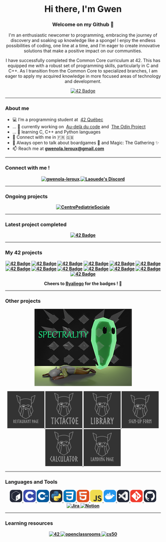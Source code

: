 <h1 align="center">Hi there, I'm Gwen</h1>
<h3 align="center">Welcome on my Github 🦊</h3>

<p align="center">I'm an enthusiastic newcomer to programming, embracing the journey of discovery and soaking up knowledge like a sponge! I enjoy the endless possibilities of coding, one line at a time, and I'm eager to create innovative solutions that make a positive impact on our communities.</p>

<div align="center">
 <p align="center">I have successfully completed the Common Core curriculum at 42. This has equipped me with a robust set of programming skills, particularly in C and C++. As I transition from the Common Core to specialized branches, I am eager to apply my acquired knowledge in more focused areas of technology and development.</p>

 <a href="">![42 Badge](https://github.com/LaOuede/42-project-badges/blob/main/badges/common_coree.png)</a>
</div>

---

<h3 align="left">About me</h3>

- 💻 I’m a programming student at &nbsp;<a target="_blank" href="https://42quebec.com/">42 Québec</a>
- ... 🔭 currently working on &nbsp;<a target="_blank" href="https://github.com/LaOuede/Pro-Bono">Au-delà du code</a> and &nbsp;<a target="_blank" href="https://github.com/LaOuede/My-Odin-Project-Odyssey">The Odin Project</a>
- ... 🌱 learning C, C++ and Python languages
- 💬 Connect with me in 🇫🇷 🇬🇧
- 🎲 Always open to talk about boardgames 🎲 and Magic: The Gathering ✨
- 📫 Reach me at <b>gwenola.leroux@gmail.com<b>

 
--- 

<h3 align="left">Connect with me !</h3>
 
<p align="center">
<a href="https://linkedin.com/in/gwenola-leroux"><img align="center" src="https://raw.githubusercontent.com/rahuldkjain/github-profile-readme-generator/master/src/images/icons/Social/linked-in-alt.svg" alt="gwenola-leroux" height="30" width="40"/> 
</a>
<a href="https://discordapp.com/users/692156635644428348"><img align="center" src="https://github.com/rahuldkjain/github-profile-readme-generator/blob/master/src/images/icons/Social/discord.svg" alt="Laouede's Discord" height="40" width="40"/>
</a>
</p>


---
  
<h3 align="left">Ongoing projects</h3>
<div align="center">
 
<a href="https://github.com/LaOuede/Pro-Bono">![CentrePediatrieSociale](https://github.com/LaOuede/Pro-Bono/blob/main/CentrePediatrieSociale.png)</a>

---

<h3 align="left">Latest project completed</h3>

<a href="https://github.com/LaOuede/42-ft_transcendence">![42 Badge](https://github.com/LaOuede/42-project-badges/blob/main/badges/ft_transcendencee.png)</a>


---
  
<h3 align="left">My 42 projects</h3>
<div align="center">

<a href="https://github.com/LaOuede/42-Inception">![42 Badge](https://github.com/LaOuede/42-project-badges/blob/main/badges/inceptione.png)</a>
<a href="https://github.com/LaOuede/42-ft_irc">![42 Badge](https://github.com/LaOuede/42-project-badges/blob/main/badges/ft_irce.png)</a>
<a href="https://github.com/LaOuede/cpp">![42 Badge](https://github.com/LaOuede/42-project-badges/blob/main/badges/cppe.png)</a>
<a href="https://github.com/LaOuede/MiniRT">![42 Badge](https://github.com/LaOuede/42-project-badges/blob/main/badges/minirte.png)</a>
<a href="https://github.com/LaOuede/Philosophers">![42 Badge](https://github.com/byaliego/42-project-badges/blob/main/badges/philosopherse.png)</a>
<a href="https://github.com/LaOuede/Minishell">![42 Badge](https://github.com/LaOuede/42-project-badges/blob/main/badges/minishelle.png)</a>
<a href="https://github.com/LaOuede/FdF">![42 Badge](https://github.com/LaOuede/42-project-badges/blob/main/badges/fdfe.png)</a>
<a href="https://github.com/LaOuede/Minitalk">![42 Badge](https://github.com/LaOuede/42-project-badges/blob/main/badges/minitalke.png)</a>
<a href="https://github.com/LaOuede/Push_Swap">![42 Badge](https://github.com/LaOuede/42-project-badges/blob/main/badges/push_swape.png)</a>
<a href="https://github.com/LaOuede/Born2BeRoot">![42 Badge](https://github.com/LaOuede/42-project-badges/blob/main/badges/born2beroote.png)</a>
<a href="https://github.com/LaOuede/get_next_line">![42 Badge](https://github.com/LaOuede/42-project-badges/blob/main/badges/get_next_linee.png)</a>
<a href="https://github.com/LaOuede/printf">![42 Badge](https://github.com/LaOuede/42-project-badges/blob/main/badges/ft_printfe.png)</a>
<a href="https://github.com/LaOuede/libft">![42 Badge](https://github.com/LaOuede/42-project-badges/blob/main/badges/libfte.png)</a>

Cheers to [Byaliego](https://github.com/byaliego/42-project-badges) for the badges ! 🙌
</div>

---
  
<h3 align="left">Other projects</h3>
<div align="center">

<a href="https://github.com/LaOuede/Spectrality_GameJamQC2023">![Spectrality](https://github.com/LaOuede/Spectrality_GameJamQC2023/blob/main/Spectrality.png)
</a>

<a href="https://github.com/LaOuede/Restaurant-Page">
  <img src="https://github.com/LaOuede/Restaurant-Page/blob/main/dist/images/restaurant-page.png" alt="Restaurant Page" width="120">
</a>

<a href="https://github.com/LaOuede/TicTacToe">
  <img src="https://github.com/LaOuede/TicTacToe/blob/main/images/tictactoe.png" alt="Tic Tac Toe" width="120">
</a>

<a href="https://github.com/LaOuede/Library">
  <img src="https://github.com/LaOuede/Library/blob/main/images/library.png" alt="Library" width="120">
</a>

<a href="https://github.com/LaOuede/Sign-up-Form">
  <img src="https://github.com/LaOuede/Sign-up-Form/blob/main/images/signup-form.png" alt="Sign-up Form" width="120">
</a>

<a href="https://github.com/LaOuede/Calculator">
  <img src="https://github.com/LaOuede/Calculator/blob/main/images/Calculator.png" alt="Calculator" width="120">
</a>

<a href="https://github.com/LaOuede/Landing-page">
  <img src="https://github.com/LaOuede/Landing-page/blob/main/images/landing-page.png" alt="Landing page" width="120">
</a>
</div>

---

<h3 align="left">Languages and Tools</h3>

<p align="center">
<a href="https://www.gnu.org/software/bash/" target="_blank" rel="noreferrer"> <img src="https://github.com/tandpfun/skill-icons/blob/main/icons/Bash-Dark.svg" alt="bash" width="40" height="40"/> </a>
<a href="https://www.cprogramming.com/" target="_blank" rel="noreferrer"> <img src="https://github.com/tandpfun/skill-icons/blob/main/icons/C.svg" alt="C" width="40" height="40"/> </a>
<a href="https://cplusplus.com" target="_blank" rel="noreferrer"> <img src="https://github.com/tandpfun/skill-icons/blob/main/icons/CPP.svg" alt="C++" width="40" height="40"/> </a>
<a href="https://www.python.org" target="_blank" rel="noreferrer"> <img src="https://github.com/tandpfun/skill-icons/blob/main/icons/Python-Dark.svg" alt="Python" width="40" height="40"/> </a>
<a href="https://www.w3.org/Style/CSS/Overview.en.html" target="_blank" rel="noreferrer"> <img src="https://github.com/tandpfun/skill-icons/blob/main/icons/CSS.svg" alt="CSS" width="40" height="40"/> </a>
<a href="https://html.com" target="_blank" rel="noreferrer"> <img src="https://github.com/tandpfun/skill-icons/blob/main/icons/HTML.svg" alt="HTML" width="40" height="40"/> </a>
<a href="https://www.javascript.com" target="_blank" rel="noreferrer"> <img src="https://github.com/tandpfun/skill-icons/blob/main/icons/JavaScript.svg" alt="Javascript" width="40" height="40"/> </a>
<a href="https://www.docker.com" target="_blank" rel="noreferrer"> <img src="https://github.com/tandpfun/skill-icons/blob/main/icons/Docker.svg" alt="Docker" width="40" height="40"/> </a>
<a href="https://code.visualstudio.com" target="_blank" rel="noreferrer"> <img src="https://github.com/tandpfun/skill-icons/blob/main/icons/VSCode-Dark.svg" alt="VSCode" width="40" height="40"/> </a>
<a href="https://git-scm.com" target="_blank" rel="noreferrer"> <img src="https://github.com/tandpfun/skill-icons/blob/main/icons/Git.svg" alt="Git" width="40" height="40"/> </a>
<a href="https://github.com/LaOuede" target="_blank" rel="noreferrer"> <img src="https://github.com/tandpfun/skill-icons/blob/main/icons/Github-Dark.svg" alt="GitHub" width="40" height="40"/> </a>
<a href="https://www.atlassian.com/fr/software/jira" target="_blank" rel="noreferrer"> <img src="https://github.com/LaOuede/devicon/blob/master/icons/jira/jira-original.svg" alt="Jira" width="40" height="40"/> </a>
<a href="https://www.notion.so" target="_blank" rel="noreferrer"> <img src="https://github.com/LaOuede/LaOuede/assets/114024436/0f432438-547a-43b8-afbd-64e577ac2fb1" alt="Notion" width="40" height="40"/> </a>
</p>

---

<h3 align="left">Learning resources</h3>

<p align="center">
<a href="https://42quebec.com" target="_blank" rel="noreferrer"> <img src="https://img2.gratispng.com/20180420/osw/kisspng-0-school-college-42-silicon-valley-university-5ad9e24250ea87.8161795615242286743314.jpg" alt="42" width="40" height="40"/> </a>
<a href="https://openclassrooms.com/fr/" target="_blank" rel="noreferrer"> <img src="https://avatars.githubusercontent.com/u/5389533?s=200&v=4" alt="openclassrooms" width="40" height="40"/> </a>
<a href="https://pll.harvard.edu/course/cs50-introduction-computer-science" target="_blank" rel="noreferrer"> <img src="https://github.com/LaOuede/LaOuede/assets/114024436/7ab01ae3-73ff-484f-b5e4-510bb79b0ef7" alt="cs50" width="40" height="40"/> </a>
</p>

